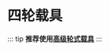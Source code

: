 # 四轮载具


::: tip 
**推荐使用[高级轮式载具](https://docs.ark.online/GameplayObjects/AdvancedVehicle.html)**
:::

